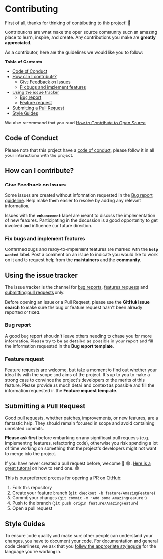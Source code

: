 # Contributing <!-- omit in toc -->

First of all, thanks for thinking of contributing to this project! 👏

Contributions are what make the open source community such an amazing place to learn, inspire, and create. Any contributions you make are **greatly appreciated**.

As a contributor, here are the guidelines we would like you to follow:

**Table of Contents**
- [Code of Conduct](#code-of-conduct)
- [How can I contribute?](#how-can-i-contribute)
  - [Give Feedback on Issues](#give-feedback-on-issues)
  - [Fix bugs and implement features](#fix-bugs-and-implement-features)
- [Using the issue tracker](#using-the-issue-tracker)
  - [Bug report](#bug-report)
  - [Feature request](#feature-request)
- [Submitting a Pull Request](#submitting-a-pull-request)
- [Style Guides](#style-guides)

We also recommend that you read [How to Contribute to Open Source](https://opensource.guide/how-to-contribute).

## Code of Conduct

Please note that this project have a [code of conduct](https://github.com/demartini/.github/blob/main/CODE_OF_CONDUCT.md), please follow it in all your interactions with the project.

## How can I contribute?

### Give Feedback on Issues

Some issues are created without information requested in the [Bug report guideline](#bug-report). Help make them easier to resolve by adding any relevant information.

Issues with the **`enhancement`** label are meant to discuss the implementation of new features. Participating in the discussion is a good opportunity to get involved and influence our future direction.

### Fix bugs and implement features

Confirmed bugs and ready-to-implement features are marked with the **`help wanted`** label. Post a comment on an issue to indicate you would like to work on it and to request help from the **maintainers** and the **community**.

## Using the issue tracker

The issue tracker is the channel for [bug reports](#bug-report), [features requests](#feature-request) and [submitting pull requests](#submitting-a-pull-request) only.

Before opening an issue or a Pull Request, please use the **GitHub issue search** to make sure the bug or feature request hasn't been already reported or fixed.

### Bug report

A good bug report shouldn't leave others needing to chase you for more information. Please try to be as detailed as possible in your report and fill the information requested in the **Bug report template**.

### Feature request

Feature requests are welcome, but take a moment to find out whether your idea fits with the scope and aims of the project. It's up to you to make a strong case to convince the project's developers of the merits of this feature. Please provide as much detail and context as possible and fill the information requested in the **Feature request template**.

## Submitting a Pull Request

Good pull requests, whether patches, improvements, or new features, are a fantastic help. They should remain focused in scope and avoid containing unrelated commits.

**Please ask first** before embarking on any significant pull requests (e.g. implementing features, refactoring code), otherwise you risk spending a lot of time working on something that the project's developers might not want to merge into the project.

If you have never created a pull request before, welcome 🎉 😄. [Here is a great tutorial](https://opensource.guide/how-to-contribute/#opening-a-pull-request) on how to send one. 😃

This is our preferred process for opening a PR on GitHub:

1. Fork this repository
2. Create your feature branch (`git checkout -b feature/AmazingFeature`)
3. Commit your changes (`git commit -m 'Add some AmazingFeature'`)
4. Push to the branch (`git push origin feature/AmazingFeature`)
5. Open a pull request

## Style Guides

To ensure code quality and make sure other people can understand your changes, you have to document your code. For documentation and general code cleanliness, we ask that you [follow the appropriate styleguide](https://github.com/demartini/.github/blob/main/STYLEGUIDE.md) for the language you're working in.
